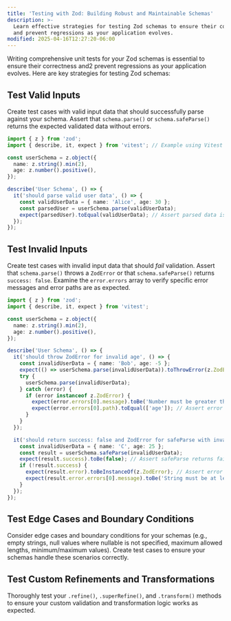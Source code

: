```yaml
---
title: 'Testing with Zod: Building Robust and Maintainable Schemas'
description: >-
  Learn effective strategies for testing Zod schemas to ensure their correctness
  and prevent regressions as your application evolves.
modified: 2025-04-16T12:27:20-06:00
---
```


Writing comprehensive unit tests for your Zod schemas is essential to ensure their correctness and2 prevent regressions as your application evolves. Here are key strategies for testing Zod schemas:

## Test Valid Inputs

Create test cases with valid input data that should successfully parse against your schema. Assert that `schema.parse()` or `schema.safeParse()` returns the expected validated data without errors.

```ts
import { z } from 'zod';
import { describe, it, expect } from 'vitest'; // Example using Vitest

const userSchema = z.object({
  name: z.string().min(2),
  age: z.number().positive(),
});

describe('User Schema', () => {
  it('should parse valid user data', () => {
    const validUserData = { name: 'Alice', age: 30 };
    const parsedUser = userSchema.parse(validUserData);
    expect(parsedUser).toEqual(validUserData); // Assert parsed data is as expected
  });
});
```

## Test Invalid Inputs

Create test cases with invalid input data that should _fail_ validation. Assert that `schema.parse()` throws a `ZodError` or that `schema.safeParse()` returns `success: false`. Examine the `error.errors` array to verify specific error messages and error paths are as expected.

```ts
import { z } from 'zod';
import { describe, it, expect } from 'vitest';

const userSchema = z.object({
  name: z.string().min(2),
  age: z.number().positive(),
});

describe('User Schema', () => {
  it('should throw ZodError for invalid age', () => {
    const invalidUserData = { name: 'Bob', age: -5 };
    expect(() => userSchema.parse(invalidUserData)).toThrowError(z.ZodError); // Assert ZodError is thrown
    try {
      userSchema.parse(invalidUserData);
    } catch (error) {
      if (error instanceof z.ZodError) {
        expect(error.errors[0].message).toBe('Number must be greater than 0'); // Assert specific error message
        expect(error.errors[0].path).toEqual(['age']); // Assert error path
      }
    }
  });

  it('should return success: false and ZodError for safeParse with invalid name', () => {
    const invalidUserData = { name: 'C', age: 25 };
    const result = userSchema.safeParse(invalidUserData);
    expect(result.success).toBe(false); // Assert safeParse returns failure
    if (!result.success) {
      expect(result.error).toBeInstanceOf(z.ZodError); // Assert error is ZodError
      expect(result.error.errors[0].message).toBe('String must be at least 2 characters'); // Assert error message
    }
  });
});
```

## Test Edge Cases and Boundary Conditions

Consider edge cases and boundary conditions for your schemas (e.g., empty strings, null values where nullable is not specified, maximum allowed lengths, minimum/maximum values). Create test cases to ensure your schemas handle these scenarios correctly.

## Test Custom Refinements and Transformations

Thoroughly test your `.refine()`, `.superRefine()`, and `.transform()` methods to ensure your custom validation and transformation logic works as expected.
